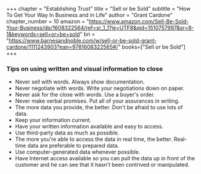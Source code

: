 +++
chapter = "Establishing Trust"
title = "Sell or be Sold"
subtitle = "How To Get Your Way In Business and in Life"
author = "Grant Cardone"
chapter_number = 10
amazon = "https://www.amazon.com/Sell-Be-Sold-Your-Business/dp/1608322564/ref=sr_1_1?ie=UTF8&qid=1510757997&sr=8-1&keywords=sell+or+be+sold"
bn = "https://www.barnesandnoble.com/w/sell-or-be-sold-grant-cardone/1111243903?ean=9781608322565#/"
books=["Sell or be Sold"]
+++

### Tips on using written and visual information to close

- Never sell with words. Always show documentation.
- Never negotiate with words. Write your negotiations down on paper.
- Never ask for the close with words. Use a buyer's order.
- Never make verbal promises. Put all of your assurances in writing.
- The more data you provide, the better. Don't be afraid to use lots of data.
- Keep your information current.
- Have your written information available and easy to access.
- Use third-party data as much as possible.
- The more you're able to access the data in real time, the better. Real-time data are preferable to prepared data.
- Use computer-generated data whenever possible.
- Have Internet access available so you can pull the data up in front of the customer and he can see that it hasn't been contrived or manipulated.